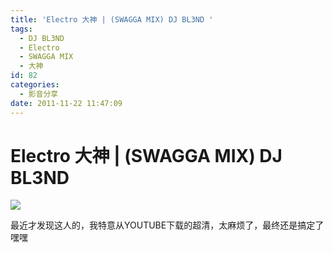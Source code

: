 ```yaml
---
title: 'Electro 大神 | (SWAGGA MIX) DJ BL3ND '
tags:
  - DJ BL3ND
  - Electro
  - SWAGGA MIX
  - 大神
id: 82
categories:
  - 影音分享
date: 2011-11-22 11:47:09
---
```


# **Electro 大神 | (SWAGGA MIX) DJ BL3ND**

[![](http://img.youtube.com/vi/PzjFQhj2aFY/0.jpg)](http://www.youtube.com/watch?v=PzjFQhj2aFY "")

最近才发现这人的，我特意从YOUTUBE下载的超清，太麻烦了，最终还是搞定了嘿嘿
